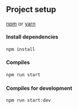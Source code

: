 ## Project setup

[npm](https://www.npmjs.com/get-npm) or [yarn](https://yarnpkg.com/lang/en/)

#### Install dependencies

```bash
npm install
```

#### Compiles

```bash
npm run start
```


#### Compiles for development

```bash
npm run start:dev
```